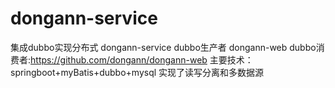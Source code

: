 # dongann-service
集成dubbo实现分布式
dongann-service dubbo生产者
dongann-web dubbo消费者:https://github.com/dongann/dongann-web
主要技术：springboot+myBatis+dubbo+mysql
实现了读写分离和多数据源
